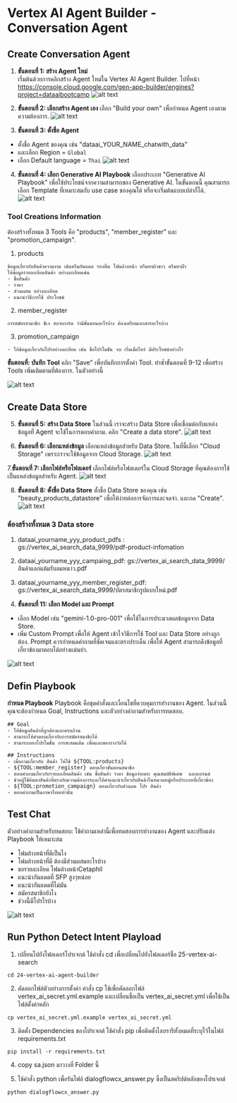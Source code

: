 # Vertex AI Agent Builder - Conversation Agent 
## Create Conversation Agent 
1. **ขั้นตอนที่ 1: สร้าง Agent ใหม่**  
เริ่มต้นด้วยการคลิกสร้าง Agent ใหม่ใน Vertex AI Agent Builder.
ไปที่หน้า https://console.cloud.google.com/gen-app-builder/engines?project=dataaibootcamp
![alt text](../assets/24-1-create-agent.png)  

2. **ขั้นตอนที่ 2: เลือกสร้าง Agent เอง**  เลือก "Build your own" เพื่อกำหนด Agent เองตามความต้องการ.
![alt text](../assets/24-2-build-yourown.png)  

3. **ขั้นตอนที่ 3: ตั้งชื่อ Agent**  
- ตั้งชื่อ Agent ของคุณ  เช่น "dataai_YOUR_NAME_chatwith_data" 
- และเลือก Region = `Global`
- เลือก Default language = `Thai`
![alt text](../assets/24-3-naming-your-agent.png)  

4. **ขั้นตอนที่ 4: เลือก Generative AI Playbook** เลือกประเภท "Generative AI Playbook" เพื่อใช้ประโยชน์จากความสามารถของ Generative AI.  ในขั้นตอนนี้ คุณสามารถเลือก Template ที่เหมาะสมกับ use case ของคุณได้  หรือจะเริ่มต้นแบบเปล่าก็ได้.
![alt text](../assets/24-4-Select-type-GenerativeAI-Playbook.png)  


### Tool Creations Information
ต้องสร้างทั้งหมด 3 Tools คือ "products", "member_register" และ "promotion_campaign".
1. products
```
ข้อมูลเกี่ยวกับสินค้าความงาม เช่นครีมกันแดด รองพื้น โฟมล้างหน้า ครีมทาผิวขาว ครีมทาฝ้า
ให้ข้อมูลรายละเอียดสินค้า อย่างละเอียดเช่น 
- ชื่อสินค้า 
- ราคา 
- ส่วนผสม อย่างละเอียด
- แนะนำวิธีการใช้ ประโยชน์
```

2. member_register
```
การสมัครสามาชิก ซีเจ สบายการ์ด ว่ามีขั้นตอนอะไรบ้าง ต้องเตรียมเอกสารอะไรบ้าง
```

3. promotion_campaign
```
- ให้ข้อมูลเกี่ยวกับโปรอย่างละเอียด เช่น ชื่อโปรโมชั่น จบ เริ่มเมื่อไหร่ มีประโยชน์อย่างไร
```
**ขั้นตอนที่: บันทึก Tool**  คลิก "Save" เพื่อบันทึกการตั้งค่า Tool.  ทำซ้ำขั้นตอนที่ 9-12  เพื่อสร้าง Tools เพิ่มเติมตามที่ต้องการ.  ในตัวอย่างนี้  

![alt text](../assets/24-12-save-tool.png) 

## Create Data Store
5.  **ขั้นตอนที่ 5: สร้าง Data Store**  ในส่วนนี้ เราจะสร้าง Data Store เพื่อเชื่อมต่อกับแหล่งข้อมูลที่ Agent จะใช้ในการตอบคำถาม. คลิก "Create a data store".
![alt text](../assets/24-5-create-data-store.png)

6. **ขั้นตอนที่ 6: เลือกแหล่งข้อมูล** เลือกแหล่งข้อมูลสำหรับ Data Store. ในที่นี้เลือก "Cloud Storage"  เพราะเราจะใช้ข้อมูลจาก Cloud Storage.
![alt text](../assets/24-6-select-data-store-source-from-gcs.png) 

7.**ขั้นตอนที่ 7: เลือกไฟล์หรือโฟลเดอร์** เลือกไฟล์หรือโฟลเดอร์ใน Cloud Storage ที่คุณต้องการใช้เป็นแหล่งข้อมูลสำหรับ Agent.
![alt text](../assets/24-7-select-file-or-folder-for-data-store.png) 

8. **ขั้นตอนที่ 8: ตั้งชื่อ Data Store**  ตั้งชื่อ Data Store ของคุณ เช่น "beauty_products_datastore"  เพื่อให้ง่ายต่อการจัดการและจดจำ.  และกด "Create".
![alt text](../assets/24-8-naming-data-store.png) 


### ต้องสร้างทั้งหมด 3 Data store
1. dataai_yourname_yyy_product_pdfs : gs://vertex_ai_search_data_9999/pdf-product-infomation
2. dataai_yourname_yyy_campaing_pdf: gs://vertex_ai_search_data_9999/สินค้าแลกแต้มรับลมหนาว.pdf
3. dataai_yourname_yyy_member_register_pdf: gs://vertex_ai_search_data_9999/บัตรสมาชิกรูปแบบใหม่.pdf


11. **ขั้นตอนที่ 11: เลือก Model และ Prompt**
- เลือก Model  เช่น  "gemini-1.0-pro-001"  เพื่อใช้ในการประมวลผลข้อมูลจาก Data Store.
- เพิ่ม Custom Prompt  เพื่อให้ Agent เข้าใจวิธีการใช้ Tool และ Data Store อย่างถูกต้อง.  Prompt ควรกำหนดคำถามที่ชัดเจนและตรงประเด็น เพื่อให้ Agent สามารถดึงข้อมูลที่เกี่ยวข้องมาตอบได้อย่างแม่นยำ.

![alt text](../assets/24-11-select-gemini-model-add-custom-prompt-for-data-store-summarize.png)


## Defin Playbook
**กำหนด Playbook** Playbook คือชุดคำสั่งและเงื่อนไขที่ควบคุมการทำงานของ Agent.  ในส่วนนี้ คุณจะต้องกำหนด Goal, Instructions และตัวอย่างคำถามสำหรับการทดสอบ.

```
## Goal
- ให้ข้อมูลสินค้าที่ถูกต้องและครบถ้วน
- สามารถให้คำตอบเกี่ยวกับการสมัครสมาชิกได้
- สามารถบอกโปรโมชั่น การสะสมแต้ม เพื่อแลกของรางวัลได้

## Instructions 
- เมื่อถามเกี่ยวกับ สินค้า ให้ใช้ ${TOOL:products}
- ${TOOL:member_register} ตอบเกี่ยวขั้นตอนสมาชิก
- ตอบคำถามเกี่ยวกับรายละเอียดสินค้า เช่น ชื่อสินค้า ราคา ข้อมูลจำเพาะ คุณสมบัติพิเศษ  และแบรนด์
- ช่วยผู้ใช้ค้นหาสินค้าที่ตรงกับความต้องการและให้คำแนะนำเกี่ยวกับสินค้าในหมวดหมู่หรือประเภทที่เกี่ยวข้อง
- ${TOOL:promotion_campaign} ตอบเกี่ยวกับส่วนลด โปร สินค้า
- ตอบคำถามเป็นภาษาไทยเท่านั้น
```

## Test Chat 
ตัวอย่างคำถามสำหรับทดสอบ: ใช้คำถามเหล่านี้เพื่อทดสอบการทำงานของ Agent และปรับแต่ง Playbook ให้เหมาะสม

- โฟมล้างหน้าที่ดีเป็นไง
- โฟมล้างหน้าที่ดี ต้องมีส่วนผสมอะไรบ้าง
- ขอรายละเอียด โฟมล้างหน้าCetaphil
- แนะนำกันแดดที่ SFP สูงๆหน่อย
- แนะนำกันแดดที่ไม่มัน
- สมัครสมาชิกยังไง
- ช่วงนี้มีโปรไรบ้าง

![alt text](../assets/24-13-test-your-agent.png)


## Run Python Detect Intent Playload


1. เปลี่ยนไปยังโฟลเดอร์โปรเจกต์
ใช้คำสั่ง cd เพื่อเปลี่ยนไปยังโฟลเดอร์ชื่อ 25-vertex-ai-search
```
cd 24-vertex-ai-agent-builder
```

2. คัดลอกไฟล์ตัวอย่างการตั้งค่า
คำสั่ง cp ใช้เพื่อคัดลอกไฟล์ vertex_ai_secret.yml.example และเปลี่ยนชื่อเป็น vertex_ai_secret.yml เพื่อใช้เป็นไฟล์ตั้งค่าหลัก

```
cp vertex_ai_secret.yml.example vertex_ai_secret.yml
```

3. ติดตั้ง Dependencies ของโปรเจกต์
ใช้คำสั่ง pip เพื่อติดตั้งไลบรารีทั้งหมดที่ระบุไว้ในไฟล์ requirements.txt

```
pip install -r requirements.txt
```

4. copy sa.json มาวางที่ Folder นี้ 

5. ใช้คำสั่ง python เพื่อรันไฟล์ dialogflowcx_answer.py ซึ่งเป็นสคริปต์หลักของโปรเจกต์
```
python dialogflowcx_answer.py
```

